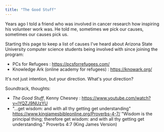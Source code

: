 ```yaml
---
title: "The Good Stuff"
---
```


Years ago I told a friend who was involved in cancer research how inspiring his volunteer work was.  He told me, sometimes we pick our causes, sometimes our causes pick us.

Starting this page to keep a list of causes I've heard about Arizona State University computer science students being involved with since joining the program:

- PCs for Refugees :  https://pcsforrefugees.com/
- Knowledge Ark (online academy for refugees) : https://knowark.org/

It's not just intention, but your direction. What's your direction?  

Soundtrack, thoughts:

- _The Good Stuff_, Kenny Chesney : https://www.youtube.com/watch?v=lYQZJ9NUzYU
- "...get wisdom: and with all thy getting get understanding" https://www.kingjamesbibleonline.org/Proverbs-4-7/
"Wisdom is the principal thing; therefore get wisdom: and with all thy getting get understanding." Proverbs 4:7 (King James Version)
